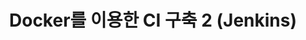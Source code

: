 ---
title: Docker를 이용한 CI 구축 2 (Jenkins)
description: 
categories:
 - DevOps
tags:
 - Docker
 - Jenkins
---